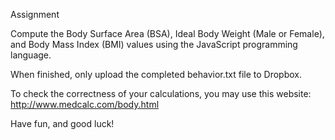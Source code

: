 Assignment

Compute the Body Surface Area (BSA), Ideal Body Weight (Male or Female), and Body Mass Index (BMI) values using the JavaScript programming language.

When finished, only upload the completed behavior.txt file to Dropbox.

To check the correctness of your calculations, you may use this website: http://www.medcalc.com/body.html

Have fun, and good luck!
